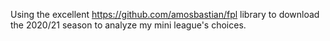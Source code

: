 Using the excellent https://github.com/amosbastian/fpl library to download the 2020/21 season to analyze my mini league's choices.
